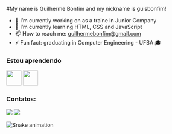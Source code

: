 #My name is Guilherme Bonfim and my nickname is guisbonfim!

- 🔭 I’m currently working on as a traine in Junior Company
- 🌱 I’m currently learning HTML, CSS and JavaScript
- 📫 How to reach me: guilhermebonfim@gmail.com
- ⚡ Fun fact: graduating in Computer Engineering - UFBA 🎓

### Estou aprendendo

<img src="https://cdn.jsdelivr.net/gh/devicons/devicon/icons/java/java-original.svg" width="40" height="40"/> <img src="https://cdn.jsdelivr.net/gh/devicons/devicon/icons/linux/linux-original.svg" width="40" height="40"/>

### Contatos:

<div>
<a href = "guilhermebonfim0218@gmail.com"><img src="https://img.shields.io/badge/Gmail-D14836?style=for-the-badge&logo=gmail&logoColor=white" target="_blank"></a>
<a href="https://www.linkedin.com/in/guilherme-bonfim-3681b41aa/" target="_blank"><img src="https://img.shields.io/badge/-LinkedIn-%230077B5?style=for-the-badge&logo=linkedin&logoColor=white" target="_blank"></a>
</div>

![Snake animation](https://github.com/seu-usuário-aqui/seu-usuário-aqui/blob/output/github-contribution-grid-snake.svg)
